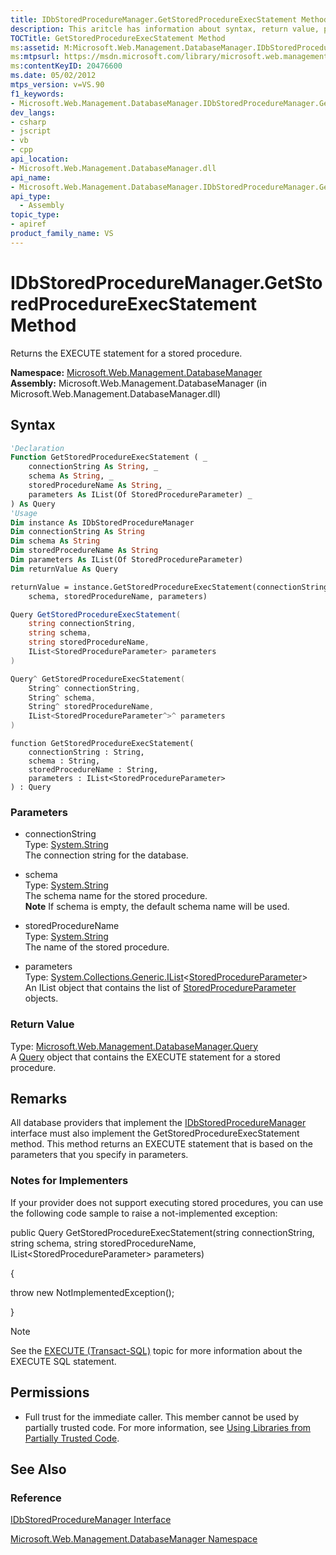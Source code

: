 ```yaml
---
title: IDbStoredProcedureManager.GetStoredProcedureExecStatement Method  (Microsoft.Web.Management.DatabaseManager)
description: This aritcle has information about syntax, return value, parameters, and permissions for the IDbStoredProcedureManager.GetStoredProcedureExecStatement method.
TOCTitle: GetStoredProcedureExecStatement Method
ms:assetid: M:Microsoft.Web.Management.DatabaseManager.IDbStoredProcedureManager.GetStoredProcedureExecStatement(System.String,System.String,System.String,System.Collections.Generic.IList{Microsoft.Web.Management.DatabaseManager.StoredProcedureParameter})
ms:mtpsurl: https://msdn.microsoft.com/library/microsoft.web.management.databasemanager.idbstoredproceduremanager.getstoredprocedureexecstatement(v=VS.90)
ms:contentKeyID: 20476600
ms.date: 05/02/2012
mtps_version: v=VS.90
f1_keywords:
- Microsoft.Web.Management.DatabaseManager.IDbStoredProcedureManager.GetStoredProcedureExecStatement
dev_langs:
- csharp
- jscript
- vb
- cpp
api_location:
- Microsoft.Web.Management.DatabaseManager.dll
api_name:
- Microsoft.Web.Management.DatabaseManager.IDbStoredProcedureManager.GetStoredProcedureExecStatement
api_type:
  - Assembly
topic_type:
- apiref
product_family_name: VS
---
```


# IDbStoredProcedureManager.GetStoredProcedureExecStatement Method

Returns the EXECUTE statement for a stored procedure.

**Namespace:**  [Microsoft.Web.Management.DatabaseManager](microsoft-web-management-databasemanager-namespace.md)  
**Assembly:**  Microsoft.Web.Management.DatabaseManager (in Microsoft.Web.Management.DatabaseManager.dll)

## Syntax

```vb
'Declaration
Function GetStoredProcedureExecStatement ( _
    connectionString As String, _
    schema As String, _
    storedProcedureName As String, _
    parameters As IList(Of StoredProcedureParameter) _
) As Query
'Usage
Dim instance As IDbStoredProcedureManager
Dim connectionString As String
Dim schema As String
Dim storedProcedureName As String
Dim parameters As IList(Of StoredProcedureParameter)
Dim returnValue As Query

returnValue = instance.GetStoredProcedureExecStatement(connectionString, _
    schema, storedProcedureName, parameters)
```

```csharp
Query GetStoredProcedureExecStatement(
    string connectionString,
    string schema,
    string storedProcedureName,
    IList<StoredProcedureParameter> parameters
)
```

```cpp
Query^ GetStoredProcedureExecStatement(
    String^ connectionString, 
    String^ schema, 
    String^ storedProcedureName, 
    IList<StoredProcedureParameter^>^ parameters
)
```

```jscript
function GetStoredProcedureExecStatement(
    connectionString : String, 
    schema : String, 
    storedProcedureName : String, 
    parameters : IList<StoredProcedureParameter>
) : Query
```

### Parameters

  - connectionString  
    Type: [System.String](https://msdn.microsoft.com/library/s1wwdcbf)  
    The connection string for the database.  

<!-- end list -->

  - schema  
    Type: [System.String](https://msdn.microsoft.com/library/s1wwdcbf)  
    The schema name for the stored procedure.  
    **Note**    If schema is empty, the default schema name will be used.  

<!-- end list -->

  - storedProcedureName  
    Type: [System.String](https://msdn.microsoft.com/library/s1wwdcbf)  
    The name of the stored procedure.  

<!-- end list -->

  - parameters  
    Type: [System.Collections.Generic.IList](https://msdn.microsoft.com/library/5y536ey6)\<[StoredProcedureParameter](storedprocedureparameter-class-microsoft-web-management-databasemanager.md)\>  
    An IList object that contains the list of [StoredProcedureParameter](storedprocedureparameter-class-microsoft-web-management-databasemanager.md) objects.  

### Return Value

Type: [Microsoft.Web.Management.DatabaseManager.Query](query-class-microsoft-web-management-databasemanager.md)  
A [Query](query-class-microsoft-web-management-databasemanager.md) object that contains the EXECUTE statement for a stored procedure.  

## Remarks

All database providers that implement the [IDbStoredProcedureManager](idbstoredproceduremanager-interface-microsoft-web-management-databasemanager.md) interface must also implement the GetStoredProcedureExecStatement method. This method returns an EXECUTE statement that is based on the parameters that you specify in parameters.

### Notes for Implementers

If your provider does not support executing stored procedures, you can use the following code sample to raise a not-implemented exception:

public Query GetStoredProcedureExecStatement(string connectionString, string schema, string storedProcedureName, IList\<StoredProcedureParameter\> parameters)

{

   throw new NotImplementedException();

}

> [!NOTE]  
> See the [EXECUTE (Transact-SQL)](https://msdn.microsoft.com/library/ms188332.aspx) topic for more information about the EXECUTE SQL statement.

## Permissions

  - Full trust for the immediate caller. This member cannot be used by partially trusted code. For more information, see [Using Libraries from Partially Trusted Code](https://msdn.microsoft.com/library/8skskf63).

## See Also

### Reference

[IDbStoredProcedureManager Interface](idbstoredproceduremanager-interface-microsoft-web-management-databasemanager.md)

[Microsoft.Web.Management.DatabaseManager Namespace](microsoft-web-management-databasemanager-namespace.md)
